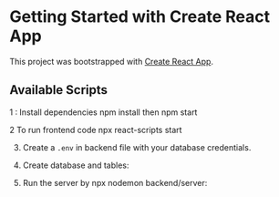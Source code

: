 # Getting Started with Create React App

This project was bootstrapped with [Create React App](https://github.com/facebook/create-react-app).

## Available Scripts

1 : Install dependencies 
npm install
then npm start

2 To run frontend code 
npx react-scripts start

3. Create a `.env` in backend  file with your database credentials.

4. Create database and tables:

5. Run the server by npx nodemon backend/server:

